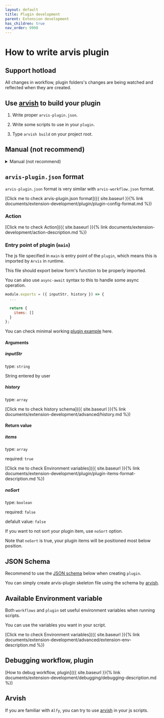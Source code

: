 ```yaml
---
layout: default
title: Plugin development
parent: Extension development
has_children: true
nav_order: 9998
---
```


# How to write arvis plugin

## Support hotload

All changes in workflow, plugin folders's changes are being watched and reflected when they are created.

## Use [arvish](https://github.com/jopemachine/arvish) to build your plugin

1. Write proper `arvis-plugin.json`.

2. Write some scripts to use in your `plugin`.

3. Type `arvish build` on your project root.

## Manual (not recommend)

<details><summary>Manual (not recommend)</summary>
<p>

1. Write proper `arvis-plugin.json`.
2. Write some scripts to use in your `plugin`.
3. Compress the scripts used in the `plugin` into a `.zip` file with the `arvis-plugin.json`.
4. Change the `.zip` file's extension to `.arvisplugin`
</p>
</details>

## `arvis-plugin.json` format

`arvis-plugin.json` format is very similar with `arvis-workflow.json` format.

[Click me to check arvis-plugin.json format]({{ site.baseurl }}{% link documents/extension-development/plugin/plugin-config-format.md %})

### Action

[Click me to check Action]({{ site.baseurl }}{% link documents/extension-development/action-description.md %})

### Entry point of plugin (`main`)

The js file specified in `main` is entry point of the `plugin`, which means this is imported by `Arvis` in runtime.

This file should export below form's function to be properly imported.

You can also use `async-await` syntax to this to handle some async operation.

```js
module.exports = ({ inputStr, history }) => {
  ...
 
  return {
    items: []
  }
};
```

You can check minimal working [plugin example](https://github.com/jopemachine/arvis-calculator-plugin-example) here.

#### Arguments

##### inputStr

type: `string`

String entered by user

##### history

type: `array`

[Click me to check history schema]({{ site.baseurl }}{% link documents/extension-development/advanced/history.md %})

#### Return value

##### items

type: `array`

required: `true`

[Click me to check Environment variables]({{ site.baseurl }}{% link documents/extension-development/plugin/plugin-items-format-description.md %})


##### noSort

type: `boolean`

required: `false`

defalult value: `false`

If you want to not sort your plugin item, use `noSort` option.

Note that `noSort` is true, your plugin items will be positioned most below position.

## JSON Schema

Recommend to use the [JSON schema](https://github.com/jopemachine/arvis-extension-validator/blob/master/plugin-schema.json) below when creating `plugin`.

You can simply create arvis-plugin skeleton file using the schema by [arvish](https://github.com/jopemachine/arvish).

## Available Environment variable

Both `workflows` and `plugin` set useful environment variables when running scripts.

You can use the variables you want in your script.

[Click me to check Environment variables]({{ site.baseurl }}{% link documents/extension-development/advanced/extension-env-description.md %})

## Debugging workflow, plugin

[How to debug workflow, plugin]({{ site.baseurl }}{% link documents/extension-development/debugging/debugging-description.md %})

## Arvish

If you are familiar with `Alfy`, you can try to use [arvish](https://github.com/jopemachine/arvish) in your js scripts.